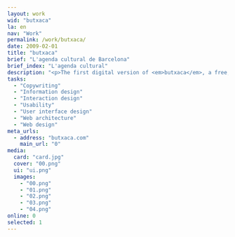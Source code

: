 ```yaml
---
layout: work
wid: "butxaca"
la: en
nav: "Work"
permalink: /work/butxaca/
date: 2009-02-01
title: "butxaca"
brief: "L'agenda cultural de Barcelona"
brief_index: "L'agenda cultural"
description: "<p>The first digital version of <em>butxaca</em>, a free, pocket-sized publication detailing the cultural agenda of Barcelona.</p>"
tasks:
  - "Copywriting"
  - "Information design"
  - "Interaction design"
  - "Usability"
  - "User interface design"
  - "Web architecture"
  - "Web design"
meta_urls:
  - address: "butxaca.com"
    main_url: "0"
media:
  card: "card.jpg"
  cover: "00.png"
  ui: "ui.png"
  images:
    - "00.png"
    - "01.png"
    - "02.png"
    - "03.png"
    - "04.png"
online: 0
selected: 1
---
```

